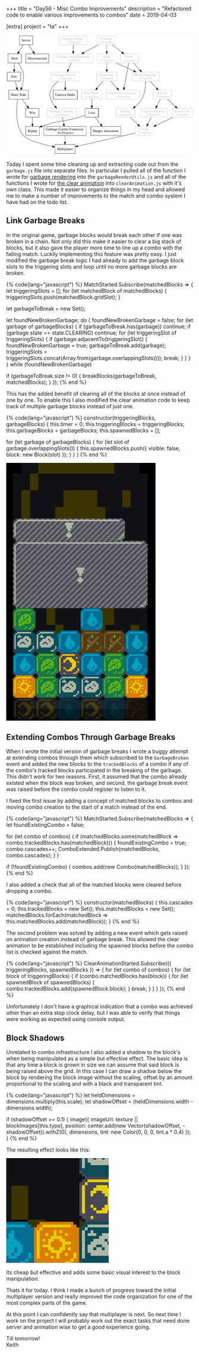 +++
title = "Day56 - Misc Combo Improvements"
description = "Refactored code to enable various improvements to combos"
date = 2019-04-03

[extra]
project = "ta"
+++

![Todo](./todo.svg)

Today I spent some time cleaning up and extracting code out from the
`garbage.js` file into separate files. In particular I pulled all of the
function I wrote for [garbage
rendering](http://02credits.com/blog/day48-garbage-grid-rendering/) into the
`garbageRenderUtils.js` and all of the functions I wrote for [the clear
animation](http://02credits.com/blog/day52-garbage-clearing/) into
`clearAnimation.js` with it's own class. This made it easier to organize things
in my head and allowed me to make a number of improvements to the match and
combo system I have had on the todo list.

## Link Garbage Breaks

In the original game, garbage blocks would break each other if one was broken in
a chain. Not only did this make it easier to clear a big stack of blocks, but it
also gave the player more time to line up a combo with the falling match.
Luckily implementing this feature was pretty easy. I just modified the garbage
break logic I had already to add the garbage block slots to the triggering slots
and loop until no more garbage blocks are broken.

{% code(lang="javascript") %}
MatchStarted.Subscribe(matchedBlocks => {
  let triggeringSlots = [];
  for (let matchedBlock of matchedBlocks) {
    triggeringSlots.push(matchedBlock.gridSlot);
  }

  let garbageToBreak = new Set();

  let foundNewBrokenGarbage;
  do {
    foundNewBrokenGarbage = false;
    for (let garbage of garbageBlocks) {
      if (garbageToBreak.has(garbage)) continue;
      if (garbage.state == state.CLEARING) continue;
      for (let triggeringSlot of triggeringSlots) {
        if (garbage.adjacentTo(triggeringSlot)) {
          foundNewBrokenGarbage = true;
          garbageToBreak.add(garbage);
          triggeringSlots = triggeringSlots.concat(Array.from(garbage.overlappingSlots()));
          break;
        }
      }
    }
  } while (foundNewBrokenGarbage)

  if (garbageToBreak.size != 0) {
    breakBlocks(garbageToBreak, matchedBlocks);
  }
});
{% end %}

This has the added benefit of clearing all of the blocks at once instead of one
by one. To enable this I also modified the clear animation code to keep track of
multiple garbage blocks instead of just one.

{% code(lang="javascript") %}
constructor(triggeringBlocks, garbageBlocks) {
  this.timer = 0;
  this.triggeringBlocks = triggeringBlocks;
  this.garbageBlocks = garbageBlocks;
  this.spawnedBlocks = [];

  for (let garbage of garbageBlocks) {
    for (let slot of garbage.overlappingSlots()) {
      this.spawnedBlocks.push({
        visible: false,
        block: new Block(slot)
      });
    }
  }
}
{% end %}

![GarbageLinking](GarbageLinking.gif)

## Extending Combos Through Garbage Breaks

When I wrote the initial version of garbage breaks I wrote a buggy attempt at
extending combos through them which subscribed to the `GarbageBroken` event and
added the new blocks to the `trackedBlocks` of a combo if any of the combo's
tracked blocks participated in the breaking of the garbage. This didn't work for
two reasons. First, it assumed that the combo already existed when the block was
broken, and second, the garbage break event was raised before the combo could
register to listen to it.

I fixed the first issue by adding a concept of matched blocks to combos and
moving combo creation to the start of a match instead of the end. 

{% code(lang="javascript") %}
MatchStarted.Subscribe(matchedBlocks => {
  let foundExistingCombo = false;

  for (let combo of combos) {
    if (matchedBlocks.some(matchedBlock => combo.trackedBlocks.has(matchedBlock))) {
      foundExistingCombo = true;
      combo.cascades++;
      ComboExtended.Publish(matchedBlocks, combo.cascades);
    }
  }

  if (!foundExistingCombo) {
    combos.add(new Combo(matchedBlocks));
  }
});
{% end %}

I also added a check that all of the matched blocks were cleared before dropping
a combo.

{% code(lang="javascript") %}
constructor(matchedBlocks) {
  this.cascades = 0;
  this.trackedBlocks = new Set();
  this.matchedBlocks = new Set();
  matchedBlocks.forEach(matchedBlock => this.matchedBlocks.add(matchedBlock));
}
{% end %}

The second problem was solved by adding a new event which gets raised on
animation creation instead of garbage break. This allowed the clear animation to
be established including the spawned blocks before the combo list is checked
against the match.

{% code(lang="javascript") %}
ClearAnimationStarted.Subscribe(({ triggeringBlocks, spawnedBlocks }) => {
  for (let combo of combos) {
    for (let block of triggeringBlocks) {
      if (combo.matchedBlocks.has(block)) {
        for (let spawnedBlock of spawnedBlocks) {
          combo.trackedBlocks.add(spawnedBlock.block);
        }
        break;
      }
    }
  }
});
{% end %}

Unfortunately I don't have a graphical indication that a combo was achieved
other than an extra stop clock delay, but I was able to verify that things were
working as expected using console output.

## Block Shadows

Unrelated to combo infrastructure I also added a shadow to the block's when
being manipulated as a simple but effective effect. The basic idea is that any
time a block is grown in size we can assume that said block is being raised
above the grid. In this case I can draw a shadow below the block by rendering
the block image without the scaling, offset by an amount proportional to the
scaling and with a black and transparent tint.

{% code(lang="javascript") %}
let heldDimensions = dimensions.multiply(this.scale);
let shadowOffset = (heldDimensions.width - dimensions.width);

if (shadowOffset >= 0.1) {
  image({
    imageUrl: texture || blockImages[this.type],
    position: center.add(new Vector(shadowOffset, -shadowOffset)).withZ(0),
    dimensions,
    tint: new Color(0, 0, 0, tint.a * 0.4)
  });
}
{% end %}

The resulting effect looks like this:

![BlockShadow](BlockShadow.gif)

Its cheap but effective and adds some basic visual interest to the block manipulation.

Thats it for today. I think I made a bunch of progress toward the initial
multiplayer version and really improved the code organization for one of the
most complex parts of the game.

At this point I can confidently say that multiplayer is next. So next time I
work on the project I will probably work out the exact tasks that need done
server and animation wise to get a good experience going.

Till tomorrow!  
Keith
